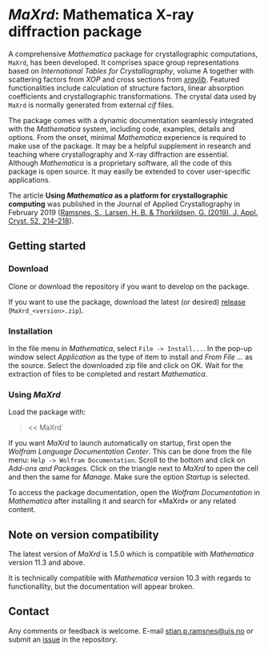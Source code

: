 # _MaXrd_: Mathematica X-ray diffraction package
A comprehensive _Mathematica_ package for crystallographic computations, `MaXrd`, has been developed. It comprises space group representations based on _International Tables for Crystallography_, volume A together with scattering factors from _XOP_ and cross sections from [_xraylib_](https://github.com/tschoonj/xraylib).
Featured functionalities include calculation of structure factors, linear absorption coefficients and crystallographic transformations. The crystal data used by `MaXrd` is normally generated from external _cif_ files.

The package comes with a dynamic documentation seamlessly integrated with the _Mathematica_ system, including code, examples, details and options. From the onset, minimal _Mathematica_ experience is required to make use of the package. It may be a helpful supplement in research and teaching where crystallography and X-ray diffraction are essential. Although _Mathematica_ is a proprietary software, all the code of this package is open source. It may easily be extended to cover user-specific applications.

The article **Using _Mathematica_ as a platform for crystallographic computing** was published in the Journal of Applied Crystallography in February 2019 ([Ramsnes, S., Larsen, H. B. & Thorkildsen, G. (2019). J. Appl. Cryst. 52, 214–218](https://doi.org/10.1107/S1600576718018071)).


## Getting started

### Download
Clone or download the repository if you want to develop on the package.

If you want to use the package, download the latest (or desired) [release](https://github.com/Stianpr20/MaXrd/releases) (`MaXrd_<version>.zip`).

### Installation
In the file menu in _Mathematica_, select `File -> Install...`. In the pop-up window select _Application_ as the type of item to install and _From File ..._ as the source. Select the downloaded zip file and click on OK. Wait for the extraction of files to be completed and restart _Mathematica_.

### Using _MaXrd_
Load the package with:
> << MaXrd`

If you want _MaXrd_ to launch automatically on startup, first open the _Wolfram Language Documentation Center_. This can be done from the file menu: `Help -> Wolfram Documentation`. Scroll to the bottom and click on _Add-ons and Packages_. Click on the triangle next to _MaXrd_ to open the cell and then the same for _Manage_. Make sure the option _Startup_ is selected.


To access the package documentation, open the _Wolfram Documentation_ in _Mathematica_ after installing it and search for «MaXrd» or any related content.


## Note on version compatibility
The latest version of _MaXrd_ is 1.5.0 which is compatible with _Mathematica_ version 11.3 and above.

It is technically compatible with _Mathematica_ version 10.3 with regards to functionallity, but the documentation will appear broken.


## Contact
Any comments or feedback is welcome. E-mail stian.p.ramsnes@uis.no or submit an [issue](https://github.com/Stianpr20/MaXrd/issues) in the repository.